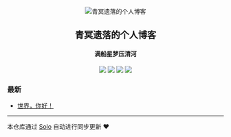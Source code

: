 <p align="center"><img alt="青冥遗落的个人博客" src="https://static.b3log.org/images/brand/solo-32.png"></p><h2 align="center">
青冥遗落的个人博客
</h2>

<h4 align="center">满船星梦压清河</h4>
<p align="center"><a title="青冥遗落的个人博客" target="_blank" href="https://github.com/VicBlack/solo-blog"><img src="https://img.shields.io/github/last-commit/VicBlack/solo-blog.svg?style=flat-square&color=FF9900"></a>
<a title="GitHub repo size in bytes" target="_blank" href="https://github.com/VicBlack/solo-blog"><img src="https://img.shields.io/github/repo-size/VicBlack/solo-blog.svg?style=flat-square"></a>
<a title="Solo Version" target="_blank" href="https://github.com/88250/solo/releases"><img src="https://img.shields.io/badge/solo-3.6.7-f1e05a.svg?style=flat-square&color=blueviolet"></a>
<a title="Hits" target="_blank" href="https://github.com/88250/hits"><img src="https://hits.b3log.org/VicBlack/solo-blog.svg"></a></p>

### 最新

* [世界，你好！](https://www.vicblack.cn/hello-solo)



---

本仓库通过 [Solo](https://github.com/88250/solo) 自动进行同步更新 ❤️ 